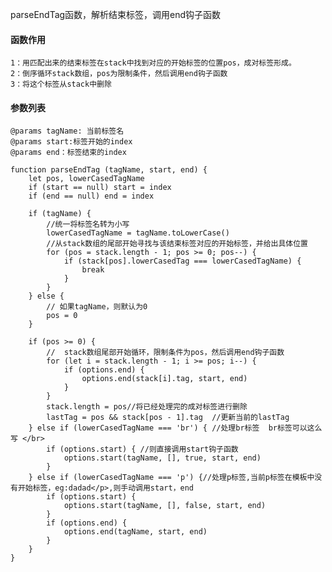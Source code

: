 parseEndTag函数，解析结束标签，调用end钩子函数

#### 函数作用
    1：用匹配出来的结束标签在stack中找到对应的开始标签的位置pos，成对标签形成。
    2：倒序循环stack数组，pos为限制条件，然后调用end钩子函数
    3：将这个标签从stack中删除
#### 参数列表
    @params tagName: 当前标签名
    @params start:标签开始的index
    @params end：标签结束的index

```
function parseEndTag (tagName, start, end) {
    let pos, lowerCasedTagName
    if (start == null) start = index
    if (end == null) end = index
    
    if (tagName) {
        //统一将标签名转为小写
        lowerCasedTagName = tagName.toLowerCase()
        //从stack数组的尾部开始寻找与该结束标签对应的开始标签，并给出具体位置
        for (pos = stack.length - 1; pos >= 0; pos--) {
            if (stack[pos].lowerCasedTag === lowerCasedTagName) {
                break
            }
        }
    } else {
        // 如果tagName，则默认为0
        pos = 0
    }
    
    if (pos >= 0) {
        //  stack数组尾部开始循环，限制条件为pos，然后调用end钩子函数
        for (let i = stack.length - 1; i >= pos; i--) {
            if (options.end) {
                options.end(stack[i].tag, start, end)
            }
        }
        stack.length = pos//将已经处理完的成对标签进行删除
        lastTag = pos && stack[pos - 1].tag  //更新当前的lastTag
    } else if (lowerCasedTagName === 'br') { //处理br标签  br标签可以这么写 </br>
        if (options.start) { //则直接调用start钩子函数
            options.start(tagName, [], true, start, end)
        }
    } else if (lowerCasedTagName === 'p') {//处理p标签,当前p标签在模板中没有开始标签，eg:dadad</p>,则手动调用start，end
        if (options.start) {
            options.start(tagName, [], false, start, end)
        }
        if (options.end) {
            options.end(tagName, start, end)
        }
    }
}

```